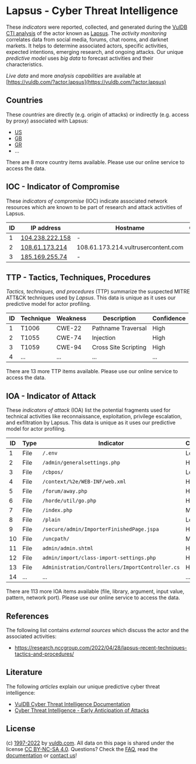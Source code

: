 # Lapsus - Cyber Threat Intelligence

These _indicators_ were reported, collected, and generated during the [VulDB CTI analysis](https://vuldb.com/?kb.cti) of the actor known as [Lapsus](https://vuldb.com/?actor.lapsus). The _activity monitoring_ correlates data from social media, forums, chat rooms, and darknet markets. It helps to determine associated actors, specific activities, expected intentions, emerging research, and ongoing attacks. Our unique _predictive model_ uses _big data_ to forecast activities and their characteristics.

_Live data_ and more _analysis capabilities_ are available at [https://vuldb.com/?actor.lapsus](https://vuldb.com/?actor.lapsus)

## Countries

These _countries_ are directly (e.g. origin of attacks) or indirectly (e.g. access by proxy) associated with Lapsus:

* [US](https://vuldb.com/?country.us)
* [GB](https://vuldb.com/?country.gb)
* [GR](https://vuldb.com/?country.gr)
* ...

There are 8 more country items available. Please use our online service to access the data.

## IOC - Indicator of Compromise

These _indicators of compromise_ (IOC) indicate associated network resources which are known to be part of research and attack activities of Lapsus.

ID | IP address | Hostname | Campaign | Confidence
-- | ---------- | -------- | -------- | ----------
1 | [104.238.222.158](https://vuldb.com/?ip.104.238.222.158) | - | - | High
2 | [108.61.173.214](https://vuldb.com/?ip.108.61.173.214) | 108.61.173.214.vultrusercontent.com | - | High
3 | [185.169.255.74](https://vuldb.com/?ip.185.169.255.74) | - | - | High

## TTP - Tactics, Techniques, Procedures

_Tactics, techniques, and procedures_ (TTP) summarize the suspected MITRE ATT&CK techniques used by _Lapsus_. This data is unique as it uses our predictive model for actor profiling.

ID | Technique | Weakness | Description | Confidence
-- | --------- | -------- | ----------- | ----------
1 | T1006 | CWE-22 | Pathname Traversal | High
2 | T1055 | CWE-74 | Injection | High
3 | T1059 | CWE-94 | Cross Site Scripting | High
4 | ... | ... | ... | ...

There are 13 more TTP items available. Please use our online service to access the data.

## IOA - Indicator of Attack

These _indicators of attack_ (IOA) list the potential fragments used for technical activities like reconnaissance, exploitation, privilege escalation, and exfiltration by Lapsus. This data is unique as it uses our predictive model for actor profiling.

ID | Type | Indicator | Confidence
-- | ---- | --------- | ----------
1 | File | `/.env` | Low
2 | File | `/admin/generalsettings.php` | High
3 | File | `/cbpos/` | Low
4 | File | `/context/%2e/WEB-INF/web.xml` | High
5 | File | `/forum/away.php` | High
6 | File | `/horde/util/go.php` | High
7 | File | `/index.php` | Medium
8 | File | `/plain` | Low
9 | File | `/secure/admin/ImporterFinishedPage.jspa` | High
10 | File | `/uncpath/` | Medium
11 | File | `admin/admin.shtml` | High
12 | File | `admin/import/class-import-settings.php` | High
13 | File | `Administration/Controllers/ImportController.cs` | High
14 | ... | ... | ...

There are 113 more IOA items available (file, library, argument, input value, pattern, network port). Please use our online service to access the data.

## References

The following list contains _external sources_ which discuss the actor and the associated activities:

* https://research.nccgroup.com/2022/04/28/lapsus-recent-techniques-tactics-and-procedures/

## Literature

The following _articles_ explain our unique predictive cyber threat intelligence:

* [VulDB Cyber Threat Intelligence Documentation](https://vuldb.com/?kb.cti)
* [Cyber Threat Intelligence - Early Anticipation of Attacks](https://www.scip.ch/en/?labs.20201022)

## License

(c) [1997-2022](https://vuldb.com/?kb.changelog) by [vuldb.com](https://vuldb.com/?kb.about). All data on this page is shared under the license [CC BY-NC-SA 4.0](https://creativecommons.org/licenses/by-nc-sa/4.0/). Questions? Check the [FAQ](https://vuldb.com/?kb.faq), read the [documentation](https://vuldb.com/?kb) or [contact us](https://vuldb.com/?contact)!

